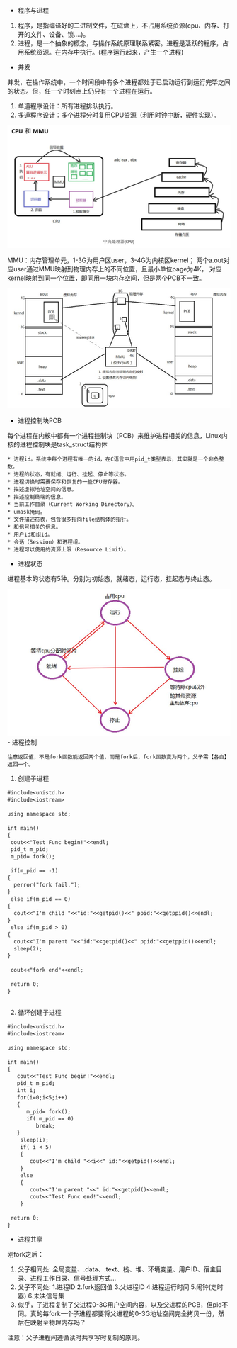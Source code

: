 - 程序与进程

1. 程序，是指编译好的二进制文件，在磁盘上，不占用系统资源(cpu、内存、打开的文件、设备、锁....)。
2. 进程，是一个抽象的概念，与操作系统原理联系紧密。进程是活跃的程序，占用系统资源。在内存中执行。(程序运行起来，产生一个进程)

- 并发
    
 并发，在操作系统中，一个时间段中有多个进程都处于已启动运行到运行完毕之间的状态。但，任一个时刻点上仍只有一个进程在运行。

1. 单道程序设计：所有进程排队执行。
2. 多道程序设计：多个进程分时复用CPU资源（利用时钟中断，硬件实现）。

<html>  <!-- src中自然就是你刚刚复制的url外链 -->
        <img src = "https://github.com/klc407073648/my_dev_code/blob/master/md_image/CPUandMMU.JPG?raw=true"/>
</html>


MMU：内存管理单元，1-3G为用户区user，3-4G为内核区kernel；
两个a.out对应user通过MMU映射到物理内存上的不同位置，且最小单位page为4K，
对应kernel映射到同一个位置，即同用一块内存空间，但是两个PCB不一致。
<html>  <!-- src中自然就是你刚刚复制的url外链 -->
        <img src = "https://github.com/klc407073648/my_dev_code/blob/master/md_image/MMU.jpg?raw=true"/>
</html>

- 进程控制块PCB

每个进程在内核中都有一个进程控制块（PCB）来维护进程相关的信息，Linux内核的进程控制块是task_struct结构体

```
* 进程id。系统中每个进程有唯一的id，在C语言中用pid_t类型表示，其实就是一个非负整数。
* 进程的状态，有就绪、运行、挂起、停止等状态。
* 进程切换时需要保存和恢复的一些CPU寄存器。
* 描述虚拟地址空间的信息。
* 描述控制终端的信息。
* 当前工作目录（Current Working Directory）。
* umask掩码。
* 文件描述符表，包含很多指向file结构体的指针。
* 和信号相关的信息。
* 用户id和组id。
* 会话（Session）和进程组。
* 进程可以使用的资源上限（Resource Limit）。
```
- 进程状态

进程基本的状态有5种。分别为初始态，就绪态，运行态，挂起态与终止态。
<html>  <!-- src中自然就是你刚刚复制的url外链 -->
        <img src = "https://github.com/klc407073648/my_dev_code/blob/master/md_image/PCB_state.JPG?raw=true"/>
</html>
- 进程控制

	注意返回值，不是fork函数能返回两个值，而是fork后，fork函数变为两个，父子需【各自】返回一个。

1. 创建子进程

```
#include<unistd.h>
#include<iostream>

using namespace std;

int main()
{
 cout<<"Test Func begin!"<<endl;
 pid_t m_pid;
 m_pid= fork();

 if(m_pid == -1)
{
  perror("fork fail.");
}
 else if(m_pid == 0)
{
  cout<<"I'm child "<<"id:"<<getpid()<<" ppid:"<<getppid()<<endl;
}
 else if(m_pid > 0)
{
  cout<<"I'm parent "<<"id:"<<getpid()<<" ppid:"<<getppid()<<endl;
  sleep(2);
}

 cout<<"fork end"<<endl;

 return 0;
}


```

2. 循环创建子进程

```
#include<unistd.h>
#include<iostream>

using namespace std;

int main()
{
   cout<<"Test Func begin!"<<endl;
   pid_t m_pid;
   int i;
   for(i=0;i<5;i++)
   {
	  m_pid= fork();
	  if( m_pid == 0)
		 break;
   }
    sleep(i);
	if( i < 5)
	{
	   cout<<"I'm child "<<i<<" id:"<<getpid()<<endl;
	}
	else
	{
	   cout<<"I'm parent "<<" id:"<<getpid()<<endl;
	   cout<<"Test Func end!"<<endl;
	}

 return 0;
}

```

- 进程共享

刚fork之后：
1. 父子相同处: 全局变量、.data、.text、栈、堆、环境变量、用户ID、宿主目录、进程工作目录、信号处理方式...
2. 父子不同处: 1.进程ID   2.fork返回值   3.父进程ID    4.进程运行时间     5.闹钟(定时器)   6.未决信号集
3. 似乎，子进程复制了父进程0-3G用户空间内容，以及父进程的PCB，但pid不同。真的每fork一个子进程都要将父进程的0-3G地址空间完全拷贝一份，然后在映射至物理内存吗？

注意：父子进程间遵循读时共享写时复制的原则。

